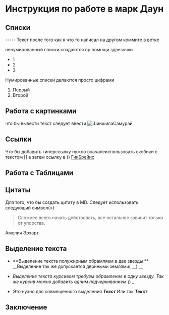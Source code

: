 # Инструкция  по работе в марк Даун

## Списки

----- Текст после того как я что то написал на другом коммите в ветке 

ненумированный списки создаются пр помощи здвезочки
* 1
* 2 
* 3

Нумированные списки делаются просто цифрами 

1. Первый
2. Второй 


## Работа с картинками

что бы вывести текст следует ввести ![ШиншилаСамурай](Samurai.jpg)

## Ссылки 

Что бы добавить гиперссылку нужно вначалеиспользовать скобики с текстом [] а затем ссылку в ()
[ГикБрейнс](https://gb.ru/)

## Работа с Таблицами

## Цитаты 

Для того, что бы создать цитату в MD. Следует использовать следующий символ(>)

>  Сложнее всего начать действовать, все остальное зависит только от упорства.

Амелия Эрхарт

## Выделение текста

* **Выделение текста полужирным обрамляем в две звезды ** 
__Выделение так же допускается двойными  землями( __) __


* *Выделение текста курсивом требуем обрамление в одну звезду.* _Так же курсив можно добавить одним подчеркиванием (_) _

* Это нуэно для совмещенного выделения __*Текст*__ Или так _**Текст**_



## Заключение 